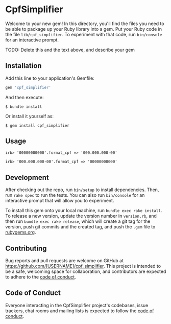 # CpfSimplifier

Welcome to your new gem! In this directory, you'll find the files you need to be able to package up your Ruby library into a gem. Put your Ruby code in the file `lib/cpf_simplifier`. To experiment with that code, run `bin/console` for an interactive prompt.

TODO: Delete this and the text above, and describe your gem

## Installation

Add this line to your application's Gemfile:

```ruby
gem 'cpf_simplifier'
```

And then execute:

    $ bundle install

Or install it yourself as:

    $ gem install cpf_simplifier

## Usage
    irb> '00000000000'.format_cpf => '000.000.000-00'

    irb> '000.000.000-00'.format_cpf => '00000000000'
## Development

After checking out the repo, run `bin/setup` to install dependencies. Then, run `rake spec` to run the tests. You can also run `bin/console` for an interactive prompt that will allow you to experiment.

To install this gem onto your local machine, run `bundle exec rake install`. To release a new version, update the version number in `version.rb`, and then run `bundle exec rake release`, which will create a git tag for the version, push git commits and the created tag, and push the `.gem` file to [rubygems.org](https://rubygems.org).

## Contributing

Bug reports and pull requests are welcome on GitHub at https://github.com/[USERNAME]/cpf_simplifier. This project is intended to be a safe, welcoming space for collaboration, and contributors are expected to adhere to the [code of conduct](https://github.com/[USERNAME]/cpf_simplifier/blob/master/CODE_OF_CONDUCT.md).

## Code of Conduct

Everyone interacting in the CpfSimplifier project's codebases, issue trackers, chat rooms and mailing lists is expected to follow the [code of conduct](https://github.com/[USERNAME]/cpf_simplifier/blob/master/CODE_OF_CONDUCT.md).
